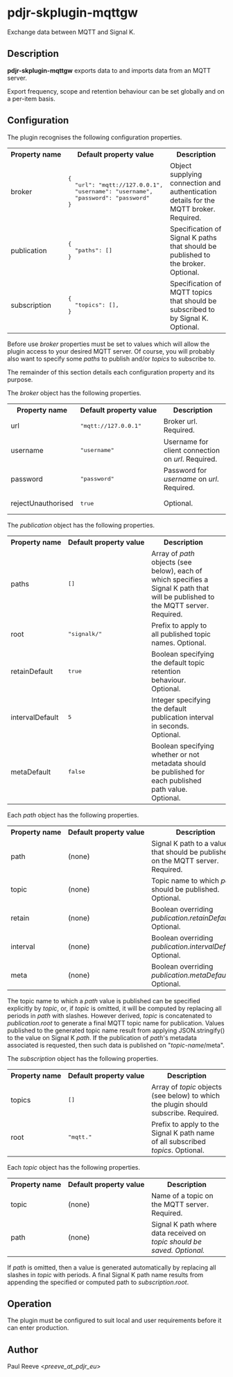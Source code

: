 # pdjr-skplugin-mqttgw

Exchange data between MQTT and Signal K.

## Description

**pdjr-skplugin-mqttgw** exports data to and imports data from an
MQTT server.

Export frequency, scope and retention behaviour can be set globally
and on a per-item basis.

## Configuration

The plugin recognises the following configuration properties.

<table>
<tr><th>Property&nbsp;name</th><th>Default&nbsp;property&nbsp;value</th><th>Description</th></tr>
<tr>
<td>
broker
</td>
<td><pre>
{
  "url": "mqtt://127.0.0.1",
  "username": "username",
  "password": "password"
}
</pre></td>
<td>
Object supplying connection and authentication details for the MQTT broker. Required.
</td>
</tr>
<tr>
<td>
publication
</td>
<td><pre>
{
  "paths": []
}
</pre></td>
<td>
Specification of Signal K paths that should be published to the broker. Optional.
</td>
</tr>
<tr>
<td>
subscription
</td>
<td><pre>
{
  "topics": [],
}
</pre></td>
<td>
Specification of MQTT topics that should be subscribed to by Signal K. Optional.
</td>
</table>

Before use <em>broker</em> properties must be set to values which will
allow the plugin access to your desired MQTT server.
Of course, you will probably also want to specify some *paths* to
publish and/or *topics* to subscribe to.

The remainder of this section details each configuration property and
its purpose.

The <em>broker</em> object has the following properties.

<table>
<tr><th>Property&nbsp;name</th><th>Default&nbsp;property&nbsp;value</th><th>Description</th></tr>
<tr>
<td>url</td>
<td><pre>"mqtt://127.0.0.1"</pre></td>
<td>
Broker url.
Required.
</td>
</tr>
<tr>
<td>username</td>
<td><pre>"username"</pre></td>
<td>
Username for client connection on <em>url</em>.
Required.
</td>
</tr>
<tr>
<td>password</td>
<td><pre>"password"</pre></td>
<td>
Password for <em>username</em> on <em>url</em>.
Required.
</td>
</tr>
<tr>
<td>rejectUnauthorised</td>
<td><pre>true</pre></td>
<td>Optional.</td>
</tr>
</table>

The <em>publication</em> object has the following properties.

<table>
<tr><th>Property&nbsp;name</th><th>Default&nbsp;property&nbsp;value</th><th>Description</th></tr>
<tr>
<td>paths</td>
<td><pre>[]</pre></td>
<td>
Array of <em>path</em> objects (see below), each of which specifies a Signal K path that will be published to the MQTT server.
Required.
<td>
</tr>
<tr>
<td>root</td>
<td><pre>"signalk/"</pre></td>
<td>
Prefix to apply to all published topic names.
Optional.
</td>
</tr>
<tr>
<td>retainDefault</td>
<td><pre>true</pre></td>
<td>
Boolean specifying the default topic retention behaviour.
Optional.
</td>
</tr>
<tr>
<td>intervalDefault</td>
<td><pre>5</pre></td>
<td>
Integer specifying the default publication interval in seconds.
Optional.
</td>
</tr>
<tr>
<td>metaDefault</td>
<td><pre>false</pre></td>
<td>
Boolean specifying whether or not metadata should be published for each published path value.
Optional.
</td>
</tr>
</table>

Each *path* object has the following properties.

<table>
<tr><th>Property&nbsp;name</th><th>Default&nbsp;property&nbsp;value</th><th>Description</th></tr>
<tr>
<td>path</td>
<td>(none)</td>
<td>
Signal K path to a value that should be published on the MQTT server.
Required.
</td>
</tr>
<tr>
<td>topic</td>
<td>(none)</td>
<td>
Topic name to which <em>path</em> should be published.
Optional.
</td>
</tr>
<tr>
<td>retain</td>
<td>(none)</td>
<td>
Boolean overriding <em>publication.retainDefault</em>.
Optional.
</td>
</tr>
<tr>
<td>interval</td>
<td>(none)</td>
<td>
Boolean overriding <em>publication.intervalDefault</em>.
Optional.
</td>
</tr>
<tr>
<td>meta</td>
<td>(none)</td>
<td>
Boolean overriding <em>publication.metaDefault</em>.
Optional.
</td>
</tr>
</table>

The topic name to which a *path* value is published can be specified
explicitly by <em>topic</em>, or, if <em>topic</em> is omitted, it will
be computed by replacing all periods in <em>path</em> with slashes.
However derived, <em>topic</em> is concatenated to
<em>publication.root</em> to generate a final MQTT topic name for
publication.
Values published to the generated topic name result from applying
JSON.stringify() to the value on Signal K <em>path</em>.
If the publication of <em>path</em>'s metadata associated is requested,
then such data is published on "<em>topic-name</em>/meta".

The <em>subscription</em> object has the following properties.

<table>
<tr><th>Property&nbsp;name</th><th>Default&nbsp;property&nbsp;value</th><th>Description</th></tr>
<tr>
<td>topics</td>
<td><pre>[]</pre></td>
<td>
Array of <em>topic</em> objects (see below) to which the plugin should subscribe.
Required.
</td>
</tr>
<tr>
<td>root</td>
<td><pre>"mqtt."</pre></td>
<td>
Prefix to apply to the Signal K path name of all subscribed <em>topics</em>.
Optional.
</td>
</tr>
</table>

Each <em>topic</em> object has the following properties.

<table>
<tr><th>Property&nbsp;name</th><th>Default&nbsp;property&nbsp;value</th><th>Description</th></tr>
<tr>
<td>topic</td>
<td>(none)</td>
<td>
Name of a topic on the MQTT server.
Required.
</td>
</tr>
<tr>
<td>path</td>
<td>(none)</td>
<td>
Signal K path where data received on <em>topic<em> should be saved.
Optional.
</td>
</tr>
</table>

If <em>path</em> is omitted, then a value is generated automatically by replacing
all slashes in <em>topic</em> with periods.
A final Signal K path name results from appending the specified or computed path to
<em>subscription.root</em>.

## Operation

The plugin must be configured to suit local and user requirements
before it can enter production.

## Author

Paul Reeve <*preeve_at_pdjr_eu*>
